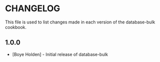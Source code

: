 CHANGELOG
=========

This file is used to list changes made in each version of the database-bulk cookbook.

1.0.0
-----
- [Boye Holden] - Initial release of database-bulk